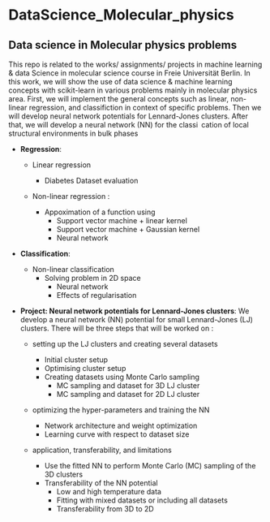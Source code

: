 # DataScience_Molecular_physics
## Data science in Molecular physics problems  

This repo is related to the works/ assignments/ projects in machine learning & data Science in molecular science course in Freie Universität Berlin. In this work, we will show the use of data science & machine learning concepts with scikit-learn in various problems mainly in molecular physics area.
First, we will implement the general concepts such as linear, non-linear regression, and classifiction  in context of specific problems. Then we will develop neural network potentials for Lennard-Jones clusters. After that, we will develop a neural network (NN) for the classi cation of local structural environments in bulk phases



- **Regression**:
    - Linear regression
        - Diabetes Dataset evaluation  
   
    - Non-linear regression :
        - Appoximation of a function using
            - Support vector machine + linear kernel
            - Support vector machine + Gaussian kernel
            - Neural network  
        
- **Classification**:
    - Non-linear classification 
        - Solving problem in 2D space
            - Neural network
            - Effects of regularisation
        
- **Project: Neural network potentials for Lennard-Jones clusters**: We develop a neural network (NN) potential for small Lennard-Jones (LJ) clusters. There will be three steps that will be worked on :
    - setting up the LJ clusters and creating several datasets
        - Initial cluster setup
        - Optimising cluster setup
        - Creating datasets using Monte Carlo sampling
            - MC sampling and dataset for 3D LJ cluster
            - MC sampling and dataset for 2D LJ cluster
        
    - optimizing the hyper-parameters and training the NN
        - Network architecture and weight optimization
        - Learning curve with respect to dataset size
        
    - application, transferability, and limitations
        - Use the fitted NN to perform Monte Carlo (MC) sampling of the 3D clusters
        - Transferability of the NN potential 
            - Low and high temperature data
            - Fitting with mixed datasets or including all datasets
            - Transferability from 3D to 2D
            
